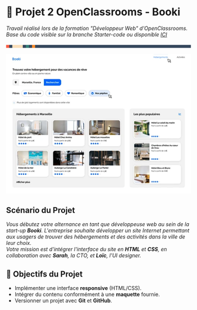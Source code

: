 # 🔴 Projet 2 OpenClassrooms - Booki

<i>Travail réalisé lors de la formation "Développeur Web" d'OpenClassrooms.</i>
<i>Base du code visible sur la branche Starter-code ou disponible [ICI](https://github.com/OpenClassrooms-Student-Center/booki-starter-code)</i>

![Séparateur coloré](./images/Readme-separation.png)

<p align="center">
  <img src="./images/Readme-img.webp" alt="Capture d'écran de Booki sur ordinateur">
</p>


##  Scénario du Projet
<i>Vous débutez votre alternance en tant que développeuse web au sein de la start-up **Booki**. L'entreprise souhaite développer un site Internet permettant aux usagers de trouver des hébergements et des activités dans la ville de leur choix.  
Votre mission est d'intégrer l'interface du site en **HTML** et **CSS**, en collaboration avec **Sarah**, la CTO, et **Loïc**, l'UI designer.</i>


## 🎯 Objectifs du Projet
- Implémenter une interface **responsive** (HTML/CSS).
- Intégrer du contenu conformément à une **maquette** fournie.
- Versionner un projet avec **Git** et **GitHub**.
